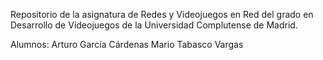 Repositorio de la asignatura de Redes y Videojuegos en Red del grado en Desarrollo de Videojuegos de la Universidad Complutense de Madrid.

Alumnos: 
Arturo García Cárdenas
Mario Tabasco Vargas